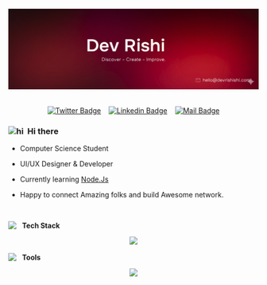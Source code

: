<!-- Banner -->
<p align="center">  
  <img alt="Jio Network blocking the view? Network switch reveals the magic!"  src="/devrishi.png">
  <br><br>
<p/>

<!-- Social Media Links -->
<div align= center>

[![Twitter Badge](https://img.shields.io/badge/-@devrishi-1ca0f1?style=social&labelColor=red&logo=x&logoColor=black&link=https://twitter.com/RishiKeshav)](https://twitter.com/devrishi) &nbsp;&nbsp; [![Linkedin Badge](https://img.shields.io/badge/@devrishi-0e76a8)](https://www.linkedin.com/in/devrishi/) &nbsp;&nbsp; [![Mail Badge](https://img.shields.io/badge/-hello@devrishi.com-c0392b?style=flat&labelColor=c0392b&logo=gmail&logoColor=pink)](mailto:hello@devrishi.com)

</div>

<!-- About Me -->

### <img src="https://user-images.githubusercontent.com/1303154/88677602-1635ba80-d120-11ea-84d8-d263ba5fc3c0.gif" width="20px"  alt="hi">&nbsp; Hi there

- Computer Science Student

- UI/UX Designer & Developer

- Currently learning <a href="https://nextjs.org/" target="_blank">Node.Js</a>

- Happy to connect Amazing folks and build Awesome network.

<br/>

<!-- Technologies that I'm working with -->

<img src="https://media2.giphy.com/media/QssGEmpkyEOhBCb7e1/giphy.gif?cid=ecf05e47a0n3gi1bfqntqmob8g9aid1oyj2wr3ds3mg700bl&rid=giphy.gif" width="22px" align="top"/> &nbsp; **Tech Stack**

<p align="center">
  <img src="https://skillicons.dev/icons?i=html,css,js,ts,react,tailwind,express,bun,vite,nodejs,nextjs,mongodb,postgres,git,&theme=dark" />
</p>

<!-- Tools I use -->

<img src="https://media2.giphy.com/media/ObNTw8Uzwy6KQ/giphy.gif?cid=ecf05e47nfhfh6dzq7v2j8p8s0h31w7r4i6p7o7z8ixj0g7c&rid=giphy.gif" width="22px" align="top"/> &nbsp; **Tools**

<p align="center">
  <img src="https://skillicons.dev/icons?i=github,notion,cloudflare,figma,postman,vscode,vercel,netlify,docker&theme=dark" />
</p>
